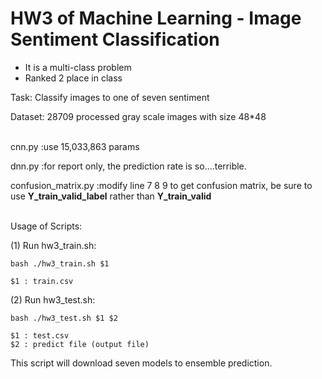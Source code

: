 # HW3 of Machine Learning - Image Sentiment Classification

* It is a multi-class problem
* Ranked 2 place in class

Task: Classify images to one of seven sentiment

Dataset: 28709 processed gray scale images with size 48*48
<br /><br />

cnn.py :use 15,033,863 params

dnn.py :for report only, the prediction rate is so....terrible.

confusion_matrix.py :modify line 7 8 9 to get confusion matrix, be sure to use **Y_train_valid_label** rather than **Y_train_valid**
<br /><br />
    

Usage of Scripts:

(1) Run hw3_train.sh:

    bash ./hw3_train.sh $1
    
    $1 : train.csv

(2) Run hw3_test.sh:

    bash ./hw3_test.sh $1 $2
    
    $1 : test.csv
    $2 : predict file (output file)

This script will download seven models to ensemble prediction.
